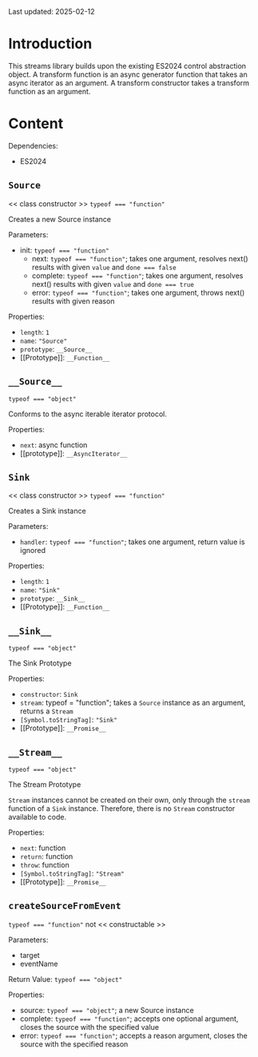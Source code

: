 Last updated: 2025-02-12

# Introduction

This streams library builds upon the existing ES2024 control abstraction object. 
A transform function is an async generator function that takes an async iterator as an argument. A transform constructor takes a transform function as an argument.

# Content

Dependencies:
 - ES2024

## `Source`
<< class constructor >>
`typeof === "function"`

Creates a new Source instance

Parameters:
 - init: `typeof === "function"`
   - next: `typeof === "function"`; takes one argument, resolves next() results with given `value` and `done === false`
   - complete: `typeof === "function"`; takes one argument, resolves next() results with given `value` and `done === true`
   - error: `typeof === "function"`; takes one argument, throws next() results with given reason

Properties:
 - `length`: `1`
 - `name`: `"Source"`
 - `prototype`: `__Source__`
 - [[Prototype]]: `__Function__`

## `__Source__`
`typeof === "object"`

Conforms to the async iterable iterator protocol.

Properties:
 - `next`: async function
 - [[prototype]]: `__AsyncIterator__`

## `Sink`
<< class constructor >>
`typeof === "function"`

Creates a Sink instance

Parameters:
 - `handler`: `typeof === "function"`; takes one argument, return value is ignored

Properties:
 - `length`: `1`
 - `name`: `"Sink"`
 - `prototype`: `__Sink__`
 - [[Prototype]]: `__Function__`

## `__Sink__`
`typeof === "object"`

The Sink Prototype

Properties:
 - `constructor`: `Sink`
 - `stream`: typeof = "function"; takes a `Source` instance as an argument, returns a `Stream`
 - `[Symbol.toStringTag]`: `"Sink"`
 - [[Prototype]]: `__Promise__`

## `__Stream__`
`typeof === "object"`

The Stream Prototype

`Stream` instances cannot be created on their own, only through the `stream` function of a `Sink` instance. Therefore, there is no `Stream` constructor available to code.

Properties:
 - `next`: function
 - `return`: function
 - `throw`: function
 - `[Symbol.toStringTag]`: `"Stream"`
 - [[Prototype]]: `__Promise__`

## `createSourceFromEvent`
`typeof === "function"`
not << constructable >>

Parameters:
 - target
 - eventName

Return Value:
`typeof === "object"`

Properties:
 - source: `typeof === "object"`; a new Source instance
 - complete: `typeof === "function"`; accepts one optional argument, closes the source with the specified value
 - error: `typeof === "function"`; accepts a reason argument, closes the source with the specified reason
